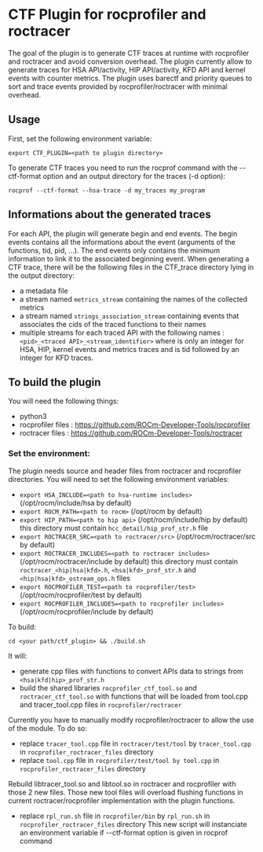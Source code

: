 # CTF Plugin for rocprofiler and roctracer

The goal of the plugin is to generate CTF traces at runtime with rocprofiler and roctracer and avoid conversion overhead.
The plugin currently allow to generate traces for HSA API/activity, HIP API/activity, KFD API and kernel events with counter metrics.
The plugin uses barectf and priority queues to sort and trace events provided by rocprofiler/roctracer with minimal overhead.


## Usage

First, set the following environment variable:
```
export CTF_PLUGIN=<path to plugin directory>
```
To generate CTF traces you need to run the rocprof command with the --ctf-format option and an output directory for the traces (-d option):

```rocprof --ctf-format --hsa-trace -d my_traces my_program```


## Informations about the generated traces

For each API, the plugin will generate begin and end events. The begin events contains all the informations about the event (arguments of the functions, tid, pid, ...). The end events only contains the minimum information to link it to the associated beginning event.
When generating a CTF trace, there will be the following files in the CTF_trace directory lying in the output directory:
- a metadata file
- a stream named `metrics_stream` containing the names of the collected metrics 
- a stream named `strings_association_stream` containing events that associates the cids of the traced functions to their names
- multiple streams for each traced API with the following names : `<pid>_<traced API>_<stream_identifier>` where <stream identifier> is only an integer for HSA, HIP, kernel events and metrics traces and is tid followed by an integer for KFD traces.


## To build the plugin

You will need the following things:
- python3
- rocprofiler files : <https://github.com/ROCm-Developer-Tools/rocprofiler>
- roctracer files : <https://github.com/ROCm-Developer-Tools/roctracer>

### Set the environment:

The plugin needs source and header files from roctracer and rocprofiler directories. You will need to set the following environment variables:
- `export HSA_INCLUDE=<path to hsa-runtime includes>` (/opt/rocm/include/hsa by default)
- `export ROCM_PATH=<path to rocm>` (/opt/rocm by default)
- `export HIP_PATH=<path to hip api>` (/opt/rocm/include/hip by default) this directory must contain `hcc_detail/hip_prof_str.h` file
- `export ROCTRACER_SRC=<path to roctracer/src>`   (/opt/rocm/roctracer/src by default)
- `export ROCTRACER_INCLUDES=<path to roctracer includes>`  (/opt/rocm/roctracer/include by default) this directory must contain `roctracer_<hip|hsa|kfd>.h`, `<hsa|kfd>_prof_str.h` and `<hip|hsa|kfd>_ostream_ops.h` files
- `export ROCPROFILER_TEST=<path to rocprofiler/test>` (/opt/rocm/rocprofiler/test by default)
- `export ROCPROFILER_INCLUDES=<path to rocprofiler includes>` (/opt/rocm/rocprofiler/include by default)

To build:
```
cd <your path/ctf_plugin> && ./build.sh
```
It will:
- generate cpp files with functions to convert APIs data to strings from `<hsa|kfd|hip>_prof_str.h`
- build the shared libraries `rocprofiler_ctf_tool.so` and `roctracer_ctf_tool.so` with functions that will be loaded from tool.cpp and tracer_tool.cpp files in `rocprofiler/roctracer` 

Currently you have to manually modify rocprofiler/roctracer to allow the use of the module. To do so:
- replace `tracer_tool.cpp` file in `roctracer/test/tool` by `tracer_tool.cpp` in `rocprofiler_roctracer_files` directory 
- replace `tool.cpp` file in `rocprofiler/test/tool by tool.cpp` in `rocprofiler_roctracer_files` directory

Rebuild libtracer_tool.so and libtool.so in roctracer and rocprofiler with those 2 new files.
Those new tool files will overload flushing functions in current roctracer/rocprofiler implementation with the plugin functions.
- replace `rpl_run.sh` file in `rocprofiler/bin` by `rpl_run.sh` in `rocprofiler_roctracer_files` directory
This new script will instanciate an environment variable if --ctf-format option is given in rocprof command


